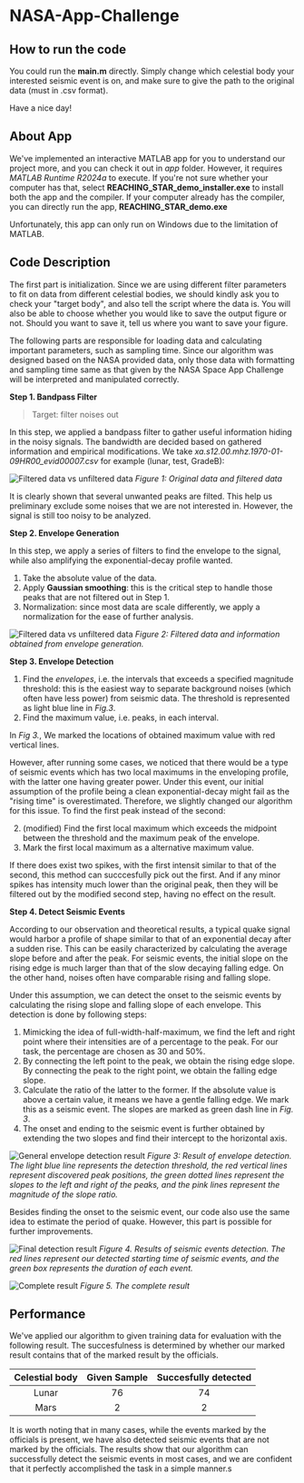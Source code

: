 # NASA-App-Challenge

## How to run the code
You could run the **main.m** directly. 
Simply change which celestial body your interested seismic event is on, and make sure to give the path to the original data (must in .csv format).

Have a nice day!

## About App
We've implemented an interactive MATLAB app for you to understand our project more, and you can check it out in *app* folder. However, it requires *MATLAB Runtime R2024a* to execute. If you're not sure whether your computer has that, select **REACHING_STAR_demo_installer.exe** to install both the app and the compiler.
If your computer already has the compiler, you can directly run the app, **REACHING_STAR_demo.exe**

Unfortunately, this app can only run on Windows due to the limitation of MATLAB.


## Code Description

The first part is initialization. Since we are using different filter parameters to fit on data from different celestial bodies, we should kindly ask you to check your "target body", and also tell the script where the data is. You will also be able to choose whether you would like to save the output figure or not. Should you want to save it, tell us where you want to save your figure.

The following parts are responsible for loading data and calculating important parameters, such as sampling time. Since our algorithm was designed based on the NASA provided data, only those data with formatting and sampling time same as that given by the NASA Space App Challenge will be interpreted and manipulated correctly.

**Step 1. Bandpass Filter**
> Target: filter noises out

In this step, we applied a bandpass filter to gather useful information hiding in the noisy signals. The bandwidth are decided based on gathered information and empirical modifications. We take *xa.s12.00.mhz.1970-01-09HR00_evid00007.csv* for example (lunar, test, GradeB): 

![Filtered data vs unfiltered data](images/original_vs_filtered.png)
*Figure 1: Original data and filtered data*

It is clearly shown that several unwanted peaks are filted. This help us preliminary exclude some noises that we are not interested in. However, the signal is still too noisy to be analyzed.

**Step 2. Envelope Generation**

In this step, we apply a series of filters to find the envelope to the signal, while also amplifying the exponential-decay profile wanted. 

1. Take the absolute value of the data.
2. Apply **Gaussian smoothing**: this is the critical step to handle those peaks that are not filtered out in Step 1.
3. Normalization: since most data are scale differently, we apply a normalization for the ease of further analysis.

![Filtered data vs unfiltered data](images/filtered_vs_envelope_generated.png)
*Figure 2: Filtered data and information obtained from envelope generation.*

**Step 3. Envelope Detection**
1. Find the *envelopes*, i.e. the intervals that exceeds a specified magnitude threshold: this is the easiest way to separate background noises (which often have less power) from seismic data. The threshold is represented as light blue line in *Fig.3*.
2. Find the maximum value, i.e. peaks, in each interval.

In *Fig 3.*, We marked the locations of obtained maximum value with red vertical lines. 

However, after running some cases, we noticed that there would be a type of seismic events which has two local maximums in the enveloping profile, with the latter one having greater power. Under this event, our initial assumption of the profile being a clean exponential-decay might fail as the "rising time" is overestimated. Therefore, we slightly changed our algorithm for this issue. To find the first peak instead of the second: 

2. (modified) Find the first local maximum which exceeds the midpoint between the threshold and the maximum peak of the envelope.
3. Mark the first local maximum as a alternative maximum value.

If there does exist two spikes, with the first intensit similar to that of the second, this method can succcesfully pick out the first. And if any minor spikes has intensity much lower than the original peak, then they will be filtered out by the modified second step, having no effect on the result.

**Step 4. Detect Seismic Events**

According to our observation and theoretical results, a typical quake signal would harbor a profile of shape similar to that of an exponential decay after a sudden rise. This can be easily characterized by calculating the average slope before and after the peak. For seismic events, the initial slope on the rising edge is much larger than that of the slow decaying falling edge. On the other hand, noises often have comparable rising and falling slope. 

Under this assumption, we can detect the onset to the seismic events by calculating the rising slope and falling slope of each envelope. This detection is done by following steps:

1. Mimicking the idea of full-width-half-maximum, we find the left and right point where their intensities are of a percentage to the peak. For our task, the percentage are chosen as 30 and 50%.
2. By connecting the left point to the peak, we obtain the rising edge slope. By connecting the peak to the right point, we obtain the falling edge slope.
3. Calculate the ratio of the latter to the former. If the absolute value is above a certain value, it means we have a gentle falling edge. We mark this as a seismic event. The slopes are marked as green dash line in *Fig. 3*.
4. The onset and ending to the seismic event is further obtained by extending the two slopes and find their intercept to the horizontal axis.

![General envelope detection result](images/envelope_detection.png)
*Figure 3: Result of envelope detection. The light blue line represents the detection threshold, the red vertical lines represent discovered peak positions, the green dotted lines represent the slopes to the left and right of the peaks, and the pink lines represent the magnitude of the slope ratio.*

Besides finding the onset to the seismic event, our code also use the same idea to estimate the period of quake. However, this part is possible for further improvements.

![Final detection result](images/final_detection_result.png)
*Figure 4. Results of seismic events detection. The red lines represent our detected starting time of seismic events, and the green box represents the duration of each event.*

![Complete result](images/full_result.png)
*Figure 5. The complete result*

## Performance
We've applied our algorithm to given training data for evaluation with the following result. The succesfulness is determined by whether our marked result contains that of the marked result by the officials.

| Celestial body | Given Sample | Succesfully detected |
|:-:|:-:|:-:|
|Lunar|76|74|
|Mars|2|2|

It is worth noting that in many cases, while the events marked by the officials is present, we have also detected seismic events that are not marked by the officials. The results show that our algorithm can successfully detect the seismic events in most cases, and we are confident that it perfectly accomplished the task in a simple manner.s




